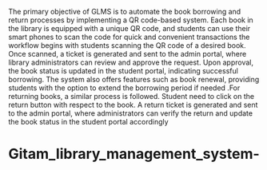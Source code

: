 The primary objective of GLMS is to automate the book borrowing and return processes by implementing a QR code-based system. Each book in the library is equipped with a unique QR code, and students can use their smart phones to scan the code for quick and convenient transactions the workflow begins with students scanning the QR code of a desired book. Once scanned, a ticket is generated and sent to the admin portal, where library administrators can review and approve  the request. Upon approval, the book status is updated in the student portal, indicating  successful borrowing. The system also offers features such as book renewal, providing students with the option to extend the borrowing period if needed .For returning books, a similar process is followed. Student need to click on the return button with respect to the book. A return ticket is generated and sent to the admin portal, where 
administrators can verify the return and update the book status in the student portal accordingly
# Gitam_library_management_system-
